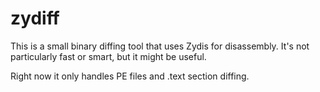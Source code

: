 # zydiff

This is a small binary diffing tool that uses Zydis for disassembly.
It's not particularly fast or smart, but it might be useful.

Right now it only handles PE files and .text section diffing.